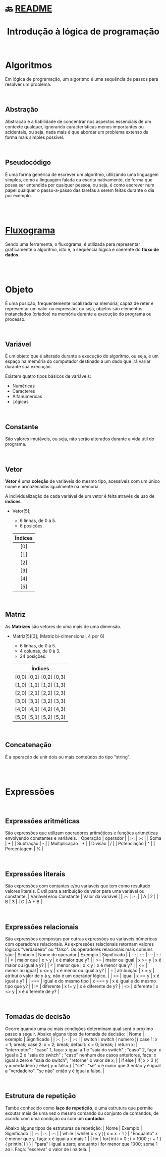 # :back: [README](../../../README.md#programming-fundamentals)

<h1 align="center">
    Introdução à lógica de programação
</h1> 

<br>

# Algoritmos
Em lógica de programação, um algoritmo é uma sequência de passos para resolver um problema.

<br>

## Abstração
Abstração é a habilidade de concentrar nos aspectos essenciais de um contexte qualquer, ignorando características menos importantes ou acidentais, ou seja, nada mais é que abordar um problema extenso da forma mais simples possível.

<br>

## Pseudocódigo
É uma forma genérica de escrever um algoritmo, utilizando uma linguagem simples, como a linguagem falada ou escrita nativamente, de forma que possa ser entendida por qualquer pessoa, ou seja, é como escrever num papel qualquer o passo-a-passo das tarefas a serem feitas durante o dia por exemplo.

<br>
<br>

# [Fluxograma](fluxograma.md)
Sendo uma ferramenta, o fluxograma, é utilizada para representar graficamente o algoritmo, isto é, a sequência lógica e coerente do **fluxo de dados**.

<br>
<br>

# Objeto
É uma posição, frequentemente localizada na memória, capaz de reter e representar um valor ou expressão, ou seja, 
objetos são elementos instanciados (criados) na memória durante a execução do programa ou processo.

<br>

## Variável
É um objeto que é alterado durante a execução do algorítmo, ou seja, é um espaço na memória do computador destinado a um dado que irá variar durante sua execução.

Existem quatro tipos básicos de variáveis:
-   Numéricas
-   Caracteres
-   Alfanuméricas
-   Lógicas

<br>

## Constante
São valores imutáveis, ou seja, não serão alterados durante a vida útil do programa.

<br>

## Vetor
**Vetor** é uma **coleção** de variáveis do mesmo tipo, acessíveis com um único nome e armazenadas igualmente na memória.

A individualização de cada variável de um vetor é feita através de uso de **índices**.

-   Vetor[5];
    - 6 linhas, de 0 à 5.
    - 6 posições.

    | Índices |
    | :-: |
    | [0] |
    | [1] |
    | [2] |
    | [3] |
    | [4] |
    | [5] |

<br>

## Matriz
As **Matrizes** são vetores de uma mais de uma dimensão.
-   Matriz[5][3]; (Matriz bi-dimensional, 4 por 6)
    - 6 linhas, de 0 à 5.
    - 4 colunas, de 0 à 3.
    - 24 posições.

    | Índices |
    | :-: |
    | [0,0] [0,1] [0,2] [0,3] |
    | [1,0] [1,1] [1,2] [1,3] |
    | [2,0] [2,1] [2,2] [2,3] |
    | [3,0] [3,1] [3,2] [3,3] |
    | [4,0] [4,1] [4,2] [4,3] |
    | [5,0] [5,1] [5,2] [5,3] |

<br>

## Concatenação
É a operação de unir dois ou mais conteúdos do tipo "string".

<br><br>

# Expressões

<br>

## Expressões aritméticas
São expressões que utilizam operadores aritméticos e funções aritméticas envolvendo constantes e variáveis.
| Operação | operador |
| :-: | :-: |
| Soma | + |
| Subtração | - |
| Multiplicação | * |
| Divisão | / |
| Potenciação | ^ |
| Porcentagem | % |

<br>

## Expressões literais
São expressões com contantes e/ou variáveis que tem como resultado valores literais. É util para a atribuição de valor para uma variável ou constante.
| Variável e/ou Constante | Valor da variável |
| :-: | :-: |
| A | 2 |
| B | 3 |
| C | A + B |

<br>

## Expressões relacionais
São expressões compostas por outras expressões ou variáveis númericas com operadores relacionais. As expressões relacionais retornam valores lógicos "verdadeiro" ou "falso".
Os operadores relacionais mais comuns são:
| Símbolo | Nome do operador | Exemplo | Significado |
| :-: | :-: | :-: | :-: |
| > | maior que | x > y | x é maior que y? |
| >= | maior ou igual | x >= y | x é maior ou igual a y? |
| < | menor que | x < y | x é menor que y? |
| <= | menor ou igual | x <= y | x é menor ou igual a y? |
| = | atribuição | x = y | atribui o valor de x à y, não é um operador lógico. |
| == | igual | x == y | x é igual a y? |
| === | igual e do mesmo tipo | x === y | x é igual e do mesmo tipo que y? |
| != | diferente | x != y | x é diferente de y? |
| <> | diferente | x <> y | x é diferente de y? |

<br>

## Tomadas de decisão
Ocorre quando uma ou mais condições determinam qual será o próximo passo a seguir. 
Abaixo alguns tipos de tomada de decisão:
| Nome | exemplo | Significado |
| :-: | :-: | :-: |
| switch | switch ( numero ){ case 1: x = 1; break; case 2: x = 2; break; default: x = 0; break; } return x; | "interruptor" : "caso" 1, faça: x igual a 1 e "saia do switch" ; "caso" 2, faça: x igual a 2 e "saia do switch" ; "caso" nenhum dos casos anteriores, faça: x igual a zero e "saia do switch"; "retorne" o valor de x; |
| if else | if( x > 3 ){ y = verdadeiro } else{ y = falso } | "se" : "se" x é maior que 3 então y é igual a "verdadeiro". "se não" então y é igual a falso.  |

<br>

## Estrutura de repetição
També conhecido como **laço de repetição**, é uma estrutura que permite excutar mais de uma vez o mesmo comando ou conjunto de comandos, de acordo com uma condição ou com um **contador**.

Abaixo alguns tipos de estruturas de repetição:
| Nome | Exemplo | Significado |
| :-: | :-: | :-: |
| while | while( x < y ){ x = x + 1 } | "Enquanto" x é menor que y, faça: x é iguai a x mais 1 |
| for | for( int i = 0 ; i < 1000 ; i + 1 ){ println( i ) } | "para" i igual a zero; enquanto i for menor que 1000; some 1 ao i. Faça: "escreva" o valor de i na tela. |
